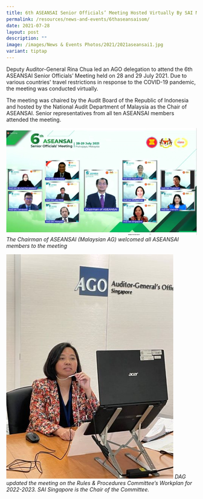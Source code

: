 ```yaml
---
title: 6th ASEANSAI Senior Officials’ Meeting Hosted Virtually By SAI Malaysia
permalink: /resources/news-and-events/6thaseansaisom/
date: 2021-07-28
layout: post
description: ""
image: /images/News & Events Photos/2021/2021aseansai1.jpg
variant: tiptap
---
```

Deputy Auditor-General Rina Chua led an AGO delegation to attend the 6th ASEANSAI Senior Officials’ Meeting held on 28 and 29 July 2021. Due to various countries' travel restrictions in response to the COVID-19 pandemic, the meeting was conducted virtually. 

The meeting was chaired by the Audit Board of the Republic of Indonesia and hosted by the National Audit Department of Malaysia as the Chair of ASEANSAI.  Senior representatives from all ten ASEANSAI members attended the meeting.

![](/images/News_Events_Photos/2021/2021aseansai1.jpg)
*The Chairman of ASEANSAI (Malaysian AG) welcomed all ASEANSAI members to the meeting*

![](/images/News_Events_Photos/2021/2021aseansai2.jpg)
*DAG updated the meeting on the Rules & Procedures Committee’s Workplan for 2022-2023. SAI Singapore is the Chair of the Committee.*